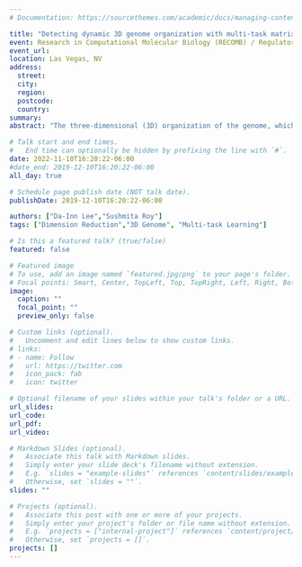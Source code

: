 ```yaml
---
# Documentation: https://sourcethemes.com/academic/docs/managing-content/

title: "Detecting dynamic 3D genome organization with multi-task matrix factorization"
event: Research in Computational Molecular Biology (RECOMB) / Regulatory and Systems Genomics with DREAM Challenges (RSGDREAM) 
event_url: 
location: Las Vegas, NV 
address:
  street:
  city:
  region:
  postcode:
  country:
summary:
abstract: "The three-dimensional (3D) organization of the genome, which determines how the DNA is packaged inside the nucleus, has emerged as a key regulatory mechanism of cellular function and malfunction. High-throughput chromosomal conformation capture (Hi-C) technologies have enabled the study of 3D genome organization by experimentally measuring the tendency of genomic regions to interact with one another in 3D space. Changes or disruptions to the 3D genome organization have been associated with disease, developmental, and evolutionary processes. Therefore, a key problem in regulatory genomics is to systematically detect higher-order structural changes across Hi-C datasets from multiple timepoints and conditions. Existing methods to detect changes in 3D genome organization are limiting in one or more ways: they identify changes at the individual interaction level, they offer only pairwise comparison between two datasets at a time, or they do not account for more complex nested relationships among the conditions represented by the datasets. We address these limitations with a new approach, Tree-Guided Integrated Factorization (TGIF) to examine the dynamics of topologically associating domain (TAD) boundaries. TGIF is based on hierarchical multi-task Non-negative Matrix Factorization (NMF), a dimensionality reduction method particularly useful for co-clustering the row and the column entities of a matrix. TGIF takes as input Hi-C matrices from multiple related biological conditions, for example, different cell types from a cell lineage. TGIF constrains the lower-dimensional factors from closely related tasks (e.g. cell types derived from the same “parent” of the cell lineage) to be similar. The output factor matrices represent the lower-dimensional view of the chromosomal architecture. We use these low-dimensional views to calculate a TAD boundary score for each region and identify differential or common boundaries across all conditions. Compared to existing approaches, TGIF recovers ground-truth differential TAD boundaries with higher precision in simulated data and is also less susceptible to identifying spurious boundaries due to variation in dataset depth. We applied TGIF to study across multiple cell types as well as across a time course.  From a cardiomyocyte differentiation time course data, TGIF identified embryonic-stage-specific TAD boundaries associated with transcriptionally active HERV-H retrotransposon; such sites are known to demarcate TAD boundaries in human and ape pluripotent cells. We further identify transcription factor motifs enriched in embryonic-stage-specific boundary regions and demonstrate that cardiovascular-disease associated GWAS SNPs are depleted in such boundary regions. Together, these results demonstrate the utility of TGIF to identify biologically meaningful topological shifts in genome organization."

# Talk start and end times.
#   End time can optionally be hidden by prefixing the line with `#`.
date: 2022-11-10T16:20:22-06:00
#date_end: 2019-12-10T16:20:22-06:00
all_day: true

# Schedule page publish date (NOT talk date).
publishDate: 2019-12-10T16:20:22-06:00

authors: ["Da-Inn Lee","Sushmita Roy"]
tags: ["Dimension Reduction","3D Genome", "Multi-task Learning"]

# Is this a featured talk? (true/false)
featured: false

# Featured image
# To use, add an image named `featured.jpg/png` to your page's folder. 
# Focal points: Smart, Center, TopLeft, Top, TopRight, Left, Right, BottomLeft, Bottom, BottomRight.
image:
  caption: ""
  focal_point: ""
  preview_only: false

# Custom links (optional).
#   Uncomment and edit lines below to show custom links.
# links:
# - name: Follow
#   url: https://twitter.com
#   icon_pack: fab
#   icon: twitter

# Optional filename of your slides within your talk's folder or a URL.
url_slides: 
url_code:
url_pdf:
url_video:

# Markdown Slides (optional).
#   Associate this talk with Markdown slides.
#   Simply enter your slide deck's filename without extension.
#   E.g. `slides = "example-slides"` references `content/slides/example-slides.md`.
#   Otherwise, set `slides = ""`.
slides: ""

# Projects (optional).
#   Associate this post with one or more of your projects.
#   Simply enter your project's folder or file name without extension.
#   E.g. `projects = ["internal-project"]` references `content/project/deep-learning/index.md`.
#   Otherwise, set `projects = []`.
projects: []
---
```

